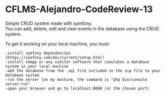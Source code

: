 # CFLMS-Alejandro-CodeReview-13

Simple CRUD system made with symfony.  
You can add, delete, edit and view events in the database using the CRUD system.

To get it working on your local machine, you must:

    -install symfony dependencies (https://symfony.com/doc/current/setup.html)
    -install xampp or any similar software that simulates a database system in your local machine
    -add the database from the .sql file included in the zip file to your database system
    -run the server (on my machine, the command is "php bin/console server:run" 
    -open your browser and go to localhost:8000 (or the chosen port)
